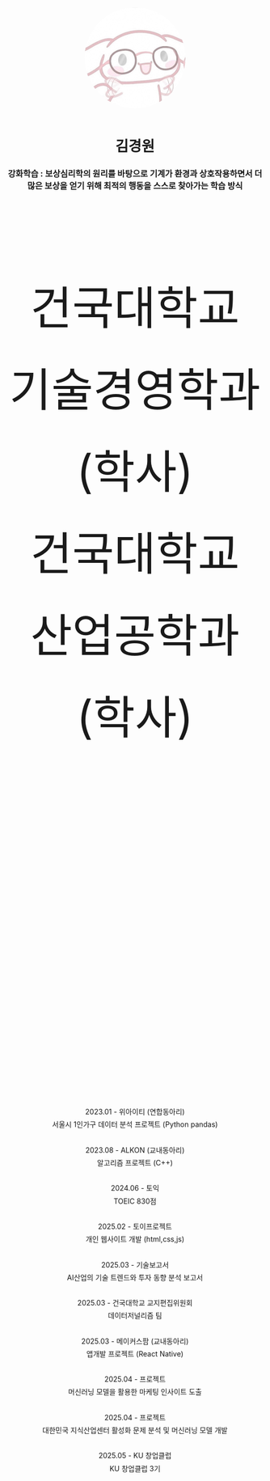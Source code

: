 

<p align="center" style="margin-bottom: 50px;">
  <img src="Geffi_Profile_Round.png" width="200" height="200" style="border-radius: 50%;">
</p>

<h1 align="center">김경원</h1>
<h3 align="center">강화학습 : 보상심리학의 원리를 바탕으로 기계가 환경과 상호작용하면서 더 많은 보상을 얻기 위해 최적의 행동을 스스로 찾아가는 학습 방식</h3>

<br><br>

<div align="center" style="margin-top: 100px; font-size: 90px; line-height: 1.8;">
  건국대학교 기술경영학과 (학사)<br>
  건국대학교 산업공학과 (학사)
  <br><br><br><br>
</div>

<div align="center" style="margin-top: 200px; line-height: 1.8;">
2023.01 - 위아이티 (연합동아리)<br>
서울시 1인가구 데이터 분석 프로젝트 (Python pandas)
<br><br>
2023.08 - ALKON (교내동아리)<br>
알고리즘 프로젝트 (C++)
<br><br>
2024.06 - 토익<br>
TOEIC 830점
<br><br>
2025.02 - 토이프로젝트<br>
개인 웹사이트 개발 (html,css,js)
<br><br>
2025.03 - 기술보고서<br>
AI산업의 기술 트렌드와 투자 동향 분석 보고서
<br><br>
2025.03 - 건국대학교 교지편집위원회 <br>
데이터저널리즘 팀
<br><br>
2025.03 - 메이커스팜 (교내동아리)<br>
앱개발 프로젝트 (React Native)
<br><br>
2025.04 - 프로젝트<br>
머신러닝 모델을 활용한 마케팅 인사이트 도출
<br><br>
2025.04 - 프로젝트<br>
대한민국 지식산업센터 활성화 문제 분석 및 머신러닝 모델 개발
<br><br>
2025.05 - KU 창업클럽<br>
KU 창업클럽 3기
<br><br>
</div>

  
<!--
**Blunf/Blunf** is a ✨ _special_ ✨ repository because its `README.md` (this file) appears on your GitHub profile.

Here are some ideas to get you started:

### 🔭 I’m currently working on ...
- 🌱 I’m currently learning ...
- 👯 I’m looking to collaborate on ...
- 🤔 I’m looking for help with ...
- 💬 Ask me about ...
- 📫 How to reach me: ...
- 😄 Pronouns: ...
- ⚡ Fun fact: ...
-->


     
<!--   


이거 왜않뒈 ㅅㅂ;;


<p align="center">
  <a href="https://github.com/anuraghazra/github-readme-stats">
    <img src="https://readme-stats.vercel.app/api?username=Blunf&show_icons=true&theme=blueberry" />
  </a>
  <a href="https://github.com/anuraghazra/github-readme-stats">
    <img src="https://readme-stats.vercel.app/api/top-langs/?username=Blunf&layout=compact&langs_count=4&theme=blueberry" />
  </a>
</p>

</p>

-->
